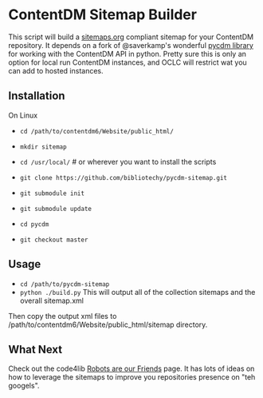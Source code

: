 ContentDM Sitemap Builder
=========================

This script will build a [sitemaps.org](http://www.sitemaps.org) compliant sitemap for your ContentDM repository. 
It depends on a fork of @saverkamp's wonderful [pycdm library](http://github.com/saverkamp/pycdm) for working with the ContentDM API in python. 
Pretty sure this is only an option for local run ContentDM instances, and OCLC will restrict wat you can add to 
hosted instances.

Installation
-----------------
On Linux 

* `cd /path/to/contentdm6/Website/public_html/`
* `mkdir sitemap`


* `cd /usr/local/` # or wherever you want to install the scripts
* `git clone https://github.com/bibliotechy/pycdm-sitemap.git`
* `git submodule init`
* `git submodule update`
* `cd pycdm`
* `git checkout master`


Usage
-----------------

* `cd /path/to/pycdm-sitemap`
* `python ./build.py`
This will output all of the collection sitemaps and the overall sitemap.xml

Then copy the output xml files to /path/to/contentdm6/Website/public_html/sitemap directory.

What Next
----------------
Check out the code4lib [Robots are our Friends](http://wiki.code4lib.org/index.php/Robots_Are_Our_Friends) page. It
has lots of ideas on how to leverage the sitemaps to improve you repositories presence on "teh googels".
